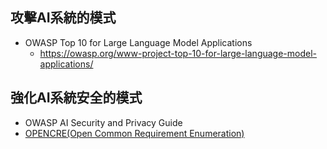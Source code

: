 ## 攻擊AI系統的模式
- OWASP Top 10 for Large Language Model Applications
  - https://owasp.org/www-project-top-10-for-large-language-model-applications/ 

## 強化AI系統安全的模式
- OWASP AI Security and Privacy Guide
- [OPENCRE(Open Common Requirement Enumeration)](https://www.opencre.org/)
